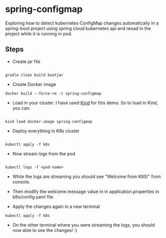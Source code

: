 # spring-configmap
Exploring how to detect kubernetes ConfigMap changes automatically in a spring-boot project using spring cloud kubernetes api and reoad in the project while it is running in pod.

## Steps

* Create jar file

```

gradle clean build bootjar

```

* Create Docker image

```
docker build --force-rm -t spring-configmap

```

* Load in your cluster. I have used [Kind](https://kind.sigs.k8s.io/docs/user/quick-start/) for this demo. So to load in Kind, you can:

```

kind load docker-image spring-configmap

```

* Deploy everything in K8s cluster

```

kubectl apply -f k8s

```

* Now stream logs from the pod

```

kubectl logs -f <pod-name>

```

* While the logs are streaming you should see "Welcome from K8S!" from console.

* Then modify the welcome.message value in in application.properties in k8s/config.yaml file

* Apply the changes again in a new terminal

```
kubectl apply -f k8s

```
* On the other terminal where you were streaming the logs, you should now able to see the changes! :)


